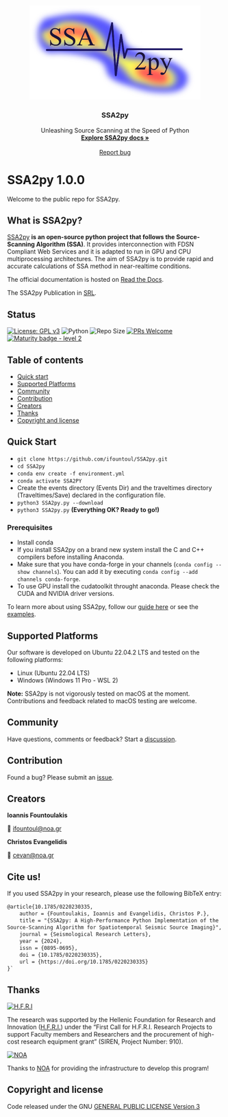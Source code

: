 <p align="center">
  <a href="">
    <img src="logo.jpg" width="400" alt="SSA2py logo">
  </a>
</p>

<h3 align="center">SSA2py</h3>

<p align="center">
   Unleashing Source Scanning at the Speed of Python
  <br>
  <a href="https://ssa2py.readthedocs.io/en/latest/"><strong>Explore SSA2py docs »</strong></a>
  <br>
  <br>
  <a href="https://github.com/ifountoul/SSA2py/issues">Report bug</a>
</p>


# SSA2py 1.0.0

Welcome to the public repo for SSA2py.

## What is SSA2py?

[SSA2py]() **is an open-source python project that follows the Source-Scanning Algorithm (SSA)**.
It provides interconnection with FDSN Compliant Web Services and it is adapted to run in GPU and CPU multiprocessing architectures. 
The aim of SSA2py is to provide rapid and accurate calculations of SSA method in near-realtime conditions.

The official documentation is hosted on [Read the Docs](https://ssa2py.readthedocs.io/en/latest/).

The SSA2py Publication in [SRL](https://pubs.geoscienceworld.org/ssa/srl/article-abstract/doi/10.1785/0220230335/637097/SSA2py-A-High-Performance-Python-Implementation-of?redirectedFrom=fulltext).

## Status

[![License: GPL v3](https://img.shields.io/badge/License-GPLv3-blue.svg)](https://www.gnu.org/licenses/gpl-3.0)
![Python](https://img.shields.io/badge/python-3.10-blue.svg)
![Repo Size](https://img.shields.io/github/repo-size/Sulstice/global-chem)
[![PRs Welcome](https://img.shields.io/badge/PRs-welcome-brightgreen.svg?style=flat-square)](http://makeapullrequest.com)
[![Maturity badge - level 2](https://img.shields.io/badge/Maturity-Level%202%20--%20First%20Release-yellowgreen.svg)](https://github.com/tophat/getting-started/blob/master/scorecard.md)

## Table of contents

- [Quick start](#quick-start)
- [Supported Platforms](#supported-platforms)
- [Community](#community)
- [Contribution](#contribution)
- [Creators](#creators)
- [Thanks](#thanks)
- [Copyright and license](#copyright-and-license)


## Quick Start
- `git clone https://github.com/ifountoul/SSA2py.git`
- `cd SSA2py`
- `conda env create -f environment.yml`
- `conda activate SSA2PY`
-  Create the events directory (Events Dir) and the traveltimes directory (Traveltimes/Save) declared in the configuration file.
- `python3 SSA2py.py --download`
- `python3 SSA2py.py` **(Everything OK? Ready to go!)**

### Prerequisites
- Install conda
- If you install SSA2py on a brand new system install the C and C++ compilers before installing Anaconda.
- Make sure that you have conda-forge in your channels (`conda config --show channels`). You can add it by executing `conda config --add channels conda-forge`.
- To use GPU install the cudatoolkit throught anaconda. Please check the CUDA and NVIDIA driver versions.

To learn more about using SSA2py, follow our [guide here](https://ssa2py.readthedocs.io/en/latest/) or see the [examples](https://ssa2py.readthedocs.io/en/latest/applications.html).

## Supported Platforms

Our software is developed on Ubuntu 22.04.2 LTS and tested on the following platforms:
- Linux (Ubuntu 22.04 LTS)
- Windows (Windows 11 Pro - WSL 2)

**Note:** SSA2py is not vigorously tested on macOS at the moment. Contributions and feedback related to macOS testing are welcome.

## Community

Have questions, comments or feedback? Start a [discussion](https://github.com/ifountoul/SSA2py/discussions).

## Contribution

Found a bug? Please submit an [issue](https://github.com/ifountoul/SSA2py/issues).

## Creators

**Ioannis Fountoulakis**

:email: ifountoul@noa.gr

**Christos Evangelidis**

:email: cevan@noa.gr

## Cite us!

If you used SSA2py in your research, please use the following BibTeX entry:

```
@article{10.1785/0220230335,
    author = {Fountoulakis, Ioannis and Evangelidis, Christos P.},
    title = "{SSA2py: A High‐Performance Python Implementation of the Source‐Scanning Algorithm for Spatiotemporal Seismic Source Imaging}",
    journal = {Seismological Research Letters},
    year = {2024},
    issn = {0895-0695},
    doi = {10.1785/0220230335},
    url = {https://doi.org/10.1785/0220230335}
}`
```

## Thanks 

<a href="https://www.elidek.gr/en/homepage/">
  <img src="https://www.elidek.gr/wp-content/themes/elidek/images/elidek_logo_en.png" alt="H.F.R.I" width="310" height="90">
</a>

The research was supported by the Hellenic Foundation for Research and Innovation ([H.F.R.I.](https://www.elidek.gr/en/homepage/)) under the 
“First Call for H.F.R.I. Research Projects to support Faculty members and Researchers and the procurement of high-cost research equipment grant” (SIREN, Project Number: 910).

<a href="https://www.noa.gr/en/">
  <img src="https://www.noa.gr/wp-content/uploads/2019/12/noa_logo.svg" alt="NOA" width="110" height="110">
</a>

Thanks to [NOA](https://www.noa.gr/en/) for providing the infrastructure to develop this program!

## Copyright and license

Code released under the GNU [GENERAL PUBLIC LICENSE Version 3](https://github.com/ifountoul/SSA2py-Ghost/blob/master/LICENSE)
